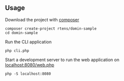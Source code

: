 ## Usage ##

Download the project with [composer]

    composer create-project rtens/domin-sample
    cd domin-sample
    
Run the CLI application

    php cli.php
    
Start a development server to run the web application on [localhost:8080/web.php](http://localhost:8080/web.php)

    php -S localhost:8080

[composer]: http://getcomposer.org